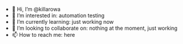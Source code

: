 - 👋 Hi, I’m @killarowa
- 👀 I’m interested in: automation testing
- 🌱 I’m currently learning: just working now
- 💞️ I’m looking to collaborate on: nothing at the moment, just working
- 📫 How to reach me: here


